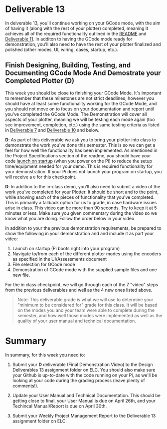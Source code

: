 # Deliverable 13

In deiverable 13, you'll continue working on your GCode mode, with the aim of having it (along with the rest of your plotter) completed, meaning it achieves all of the required functionality outlined in the [README](../README.md) and [Deliverable 11](deliverable11.md). In additon to having the GCode mode ready for demonstration, you'll also need to have the rest of your plotter finalized and polished (other modes, UI, wiring, cases, startup, etc.).

## Finish Designing, Building, Testing, and Documenting GCode Mode And Demostrate your Completed Plotter (D)

This week you should be close to finishing your GCode Mode. It's important to remember that these milestones are not strict deadlines, however you should have at least some functionality working for the GCode Mode, and you should not move on to focus on your documentation and report until you've completed the GCode Mode. The Demonstration will cover all aspects of your plotter, meaning we will be testing each mode again (too see improvement, completion, etc.) using the same testing criteria as listed in [Deliverable 7](./deliverable7.md) and [Deliverable 10](./deliverable10.md) and below.

**D**: As part of this deliverable we ask you to bring your plotter into class to demonstrate the work you've done this semester. This is so we can get a feel for how well the functionality has been implemented. As mentioned in the Project Specifications section of the readme, you should have your code [launch on startup](setup/launch-on-startup.md) (when you power on the Pi) to reduce the setup time/equipment needed for your demo. This is required functionality for your demonstration. If your Pi does not launch your program on startup, you will receive a `0` for this checkpoint.

**D**: In addition to the in-class demo, you'll also need to submit a video of the work you've completed for your Plotter. It should be short and to the point, while showing each of the pieces of functionality that you've completed. This is primarily a fallback option for us to grade, in case hardware issues arise in class. This video can be more than 90 seconds. Try to keep it at 5 minutes or less. Make sure you given commentary during the video so we know what you are doing.  Follow the order below in your video.

In addition to your the previous demonstration requirements, be prepared to show the following in your demonstration and and include it as part your video:
1. Launch on startup (Pi boots right into your program)
2. Navigate to/from each of the different plotter modes using the encoders as specified in the UI/Assessments document
3. File selection for GCode mode
4. Demonstration of GCode mode with the supplied sample files and one new file.

For the in class checkpoint, we will go through each of the 7 "video" steps from the previous deliverables and well as the 4 new ones listed above.

> Note: This deliverable grade is what we will use to determine your "minimum to be considered for" grade for this class. It will be based on the modes you and your team were able to complete during the semester, and how well those modes were implemented as well as the quality of your user manual and technical documentation.

# Summary

In summary, for this week you need to:

1. Submit your **D** deliverable (Final Demonstration Video) to the Design Deliverables 13 assignment folder on ELC. You should also make sure your Github is up-to-date with the code running on your Pi, as we'll be looking at your code during the grading process (leave plenty of comments!).

4. Update your User Manual and Technical Documentation. This should be getting close to final, your User Manual is due on April 26th, and your Techincal Manual/Report is due on April 30th.

5. Submit your Weekly Project Management Report to the Deliverable 13 assignment folder on ELC.
